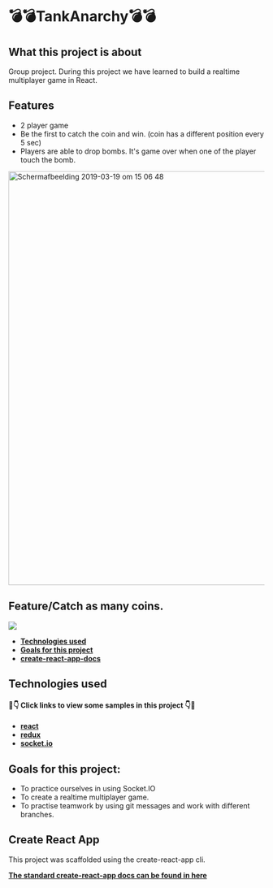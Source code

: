 # 💣💣TankAnarchy💣💣 


## What this project is about
Group project. During this project we have learned to build a realtime multiplayer game in React. 

## Features
- 2 player game
- Be the first to catch the coin and win. (coin has a different position every 5 sec)
- Players are able to drop bombs. It's game over when one of the player touch the bomb.
<img width="815" alt="Schermafbeelding 2019-03-19 om 15 06 48" src="https://user-images.githubusercontent.com/45559498/54613044-54b26400-4a5a-11e9-873c-e95a1c055e97.png">

## Feature/Catch as many coins.
<img src="https://github.com/dariosalina/TankAnarchy/issues/16#issue-422755864"/>

- **[Technologies used](#technologies-used)**
- **[Goals for this project](#goals-for-this-project)**
- **[create-react-app-docs](#create-react-app)**

## Technologies used

#### 👀👇 Click links to view some samples in this project 👇👀

- **[react](./client/src/components)**  
- **[redux](./client/src/reducers/player.js)**  
- **[socket.io](./server/src/index.ts)** 

## Goals for this project:

- To practice ourselves in using Socket.IO
- To create a realtime multiplayer game.
- To practise teamwork by using git messages and work with different branches.

## Create React App

This project was scaffolded using the create-react-app cli. 

**[The standard create-react-app docs can be found in here](https://github.com/dariosalina/TankAnarchy/blob/master/client/README.md)**




